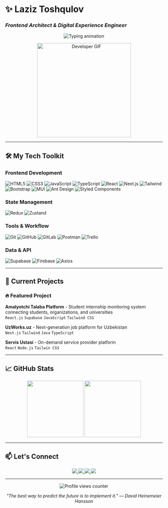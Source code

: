 # ✨ Laziz Toshqulov 
### _Frontend Architect & Digital Experience Engineer_

<p align="center">
  <img src="https://readme-typing-svg.herokuapp.com?font=Fira+Code&weight=600&size=24&pause=1000&color=7E3AF2&center=true&vCenter=true&width=500&lines=Crafting+scalable+frontend+architectures;Performance+optimization+specialist;React+Ecosystem+Expert;Clean+Code+Advocate" alt="Typing animation" />
</p>

<div align="center">
  <img src="https://media.giphy.com/media/v1.Y2lkPTc5MGI3NjExcjV1Y3F6Y2NtZ2JtY2Z6dW5xZ2U1eWx1eW9qY2x6d3V0ZzZ0eGJ6ZyZlcD12MV9pbnRlcm5hbF9naWZfYnlfaWQmY3Q9Zw/QTfX9Ejma3V9K35rno/giphy.gif" width="300" alt="Developer GIF">
</div>

---

## 🛠️ My Tech Toolkit

### Frontend Development
![HTML5](https://img.shields.io/badge/HTML5-E34F26?logo=html5&logoColor=white)
![CSS3](https://img.shields.io/badge/CSS3-1572B6?logo=css3&logoColor=white)
![JavaScript](https://img.shields.io/badge/JavaScript-F7DF1E?logo=javascript&logoColor=black)
![TypeScript](https://img.shields.io/badge/TypeScript-3178C6?logo=typescript&logoColor=white)
![React](https://img.shields.io/badge/React-20232A?logo=react&logoColor=61DAFB)
![Next.js](https://img.shields.io/badge/Next.js-000000?logo=nextdotjs&logoColor=white)
![Tailwind](https://img.shields.io/badge/Tailwind_CSS-06B6D4?logo=tailwindcss&logoColor=white)
![Bootstrap](https://img.shields.io/badge/Bootstrap-7952B3?logo=bootstrap&logoColor=white)
![MUI](https://img.shields.io/badge/MUI-007FFF?logo=mui&logoColor=white)
![Ant Design](https://img.shields.io/badge/Ant_Design-0170FE?logo=antdesign&logoColor=white)
![Styled Components](https://img.shields.io/badge/Styled_Components-DB7093?logo=styledcomponents&logoColor=white)

### State Management
![Redux](https://img.shields.io/badge/Redux-764ABC?logo=redux&logoColor=white)
![Zustand](https://img.shields.io/badge/Zustand-764ABC?logo=redux&logoColor=white)

### Tools & Workflow
![Git](https://img.shields.io/badge/Git-F05032?logo=git&logoColor=white)
![GitHub](https://img.shields.io/badge/GitHub-181717?logo=github&logoColor=white)
![GitLab](https://img.shields.io/badge/GitLab-FCA121?logo=gitlab&logoColor=white)
![Postman](https://img.shields.io/badge/Postman-FF6C37?logo=postman&logoColor=white)
![Trello](https://img.shields.io/badge/Trello-0052CC?logo=trello&logoColor=white)

### Data & API
![Supabase](https://img.shields.io/badge/Supabase-3FCF8E?logo=supabase&logoColor=white)
![Firebase](https://img.shields.io/badge/Firebase-FFCA28?logo=firebase&logoColor=black)
![Axios](https://img.shields.io/badge/Axios-5A29E4?logo=axios&logoColor=white)

---

## 🚀 Current Projects

### 🔥 Featured Project
**Amalyotchi Talaba Platform** - Student internship monitoring system connecting students, organizations, and universities  
`React.js` `Supabase` `JavaScript` `Tailwind CSS`

**UzWorks.uz** - Next-generation job platform for Uzbekistan  
`Next.js` `Tailwind` `Java` `TypeScript`

**Servis Ustasi** - On-demand service provider platform  
`React` `Node.js` `Tailwin CSS`

---

## 📈 GitHub Stats

<div align="center">
  <img height="180em" src="https://github-readme-stats.vercel.app/api?username=yourusername&show_icons=true&theme=radical" />
  <img height="180em" src="https://github-readme-stats.vercel.app/api/top-langs/?username=yourusername&layout=compact&theme=radical" />
</div>

---

## 📫 Let's Connect

<div align="center">
  <a href="https://portfolio-front-dev.vercel.app/">
    <img src="https://img.shields.io/badge/Portfolio-7E3AF2?style=for-the-badge&logo=vercel&logoColor=white" />
  </a>
  <a href="https://t.me/toshqulov_04">
    <img src="https://img.shields.io/badge/Telegram-26A5E4?style=for-the-badge&logo=telegram&logoColor=white" />
  </a>
  <a href="https://www.linkedin.com/in/laziz-toshqulov-348033300/">
    <img src="https://img.shields.io/badge/LinkedIn-0A66C2?style=for-the-badge&logo=linkedin&logoColor=white" />
  </a>
  <a href="mailto:toshqulovlaziz04@gmail.com">
    <img src="https://img.shields.io/badge/Email-EA4335?style=for-the-badge&logo=gmail&logoColor=white" />
  </a>
</div>

---

<p align="center">
  <img src="https://komarev.com/ghpvc/?username=yourusername&label=Profile+Views&color=7E3AF2&style=flat" alt="Profile views counter" />
</p>

<p align="center">
  <em>"The best way to predict the future is to implement it." — David Heinemeier Hansson</em>
</p>
